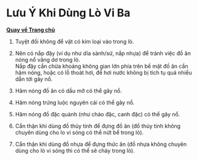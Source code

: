 # Lưu Ý Khi Dùng Lò Vi Ba

**[Quay về Trang chủ](https://khangshirokuma.github.io/)**

1. Tuyệt đối không để vật có kim loại vào trong lò.

2. Nên có nắp đậy (ví dụ như dĩa sành/sứ, nắp nhựa) để tránh việc đồ ăn nóng nổ văng dơ trong lò.  
  Nắp đậy cần chừa khoảng không gian lớn phía trên bề mặt đồ ăn cần hâm nóng, hoặc có lỗ thoát hơi, để hơi nước không bị tích tụ quá nhiều dẫn tới gây nổ.

3. Hâm nóng đồ ăn có dầu mỡ có thể gây nổ.

4. Hâm nóng trứng luộc nguyên cái có thể gây nổ.

5. Hâm nóng đồ đặc quánh (như cháo đặc, canh đặc) có thể gây nổ.

6. Cẩn thận khi dùng đồ thủy tinh để đựng đồ ăn (đồ thủy tinh không chuyên dùng cho lo vi sóng có thể nứt bể trong lò).

7. Cẩn thận khi dùng đồ nhựa để đựng thức ăn (đồ nhựa không chuyên dùng cho lò vi sóng thì có thể sẽ chảy trong lò).